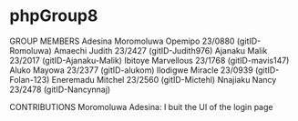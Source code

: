 # phpGroup8

GROUP MEMBERS
Adesina Moromoluwa Opemipo 23/0880 (gitID-Romoluwa)
Amaechi Judith 23/2427 (gitID-Judith976)
Ajanaku Malik 23/2017 (gitID-Ajanaku-Malik)
Ibitoye Marvellous 23/1768 (gitID-mavis147)
Aluko Mayowa 23/2377 (gitID-alukom)
Ilodigwe Miracle 23/0939 (gitID-Folan-123)
Eneremadu Mitchel 23/2560 (gitID-Mictehl)
Nnajiaku Nancy 23/2478 (gitID-Nancynnaj)

CONTRIBUTIONS
Moromoluwa Adesina: I buit the UI of the login page
